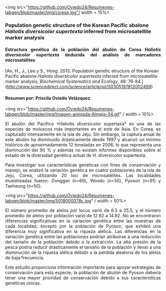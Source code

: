 
<img src="https://github.com/Oviedo24/Resumenes-labgen/blob/master/img/cicese.jpg"/ width = 15%>

### Population genetic structure of the Korean Pacific abalone *Haliotis diversicolor supertexta* inferred from microsatellite marker analysis
#### <p align="justify">Estructura genética de la población del abulón de Corea *Haliotis diversicolor supertexta* deducida del análisis de marcadores microsatélites
[An, H., J., Lee y S., Hong. 2013. Population genetic structure of the Korean Pacific abalone *Haliotis diversicolor supertexta* inferred from microsatellite marker analysis; *Biochemical Systematics and Ecology*, 48: 76-84.] (http://www.sciencedirect.com/science/article/pii/S0305197812002499)
#### Resumen por: Priscila Oviedo Velázquez
<img src="https://github.com/Oviedo24/Resumenes-labgen/blob/master/img/Imagen-animada-Almeja-04.gif" / width = 10%>

<p align="justify">El abulón del Pacífico *Haliotis diversicolor supertaxa* es una de las especies de moluscos más importantes en el este de Asia. En Corea, es capturado intensamente en la isla de Jeju. Sin embargo, la captura anual de este abulón ha disminuido drásticamente desde 1997 y alcanzó un mínimo histórico de aproximadamente 12 toneladas en 2006, lo que representa una disminución del 90 % y además no existen informes disponibles sobre el estado de la diversidad genética actual de H. diversicolor supertexta.

<p align="justify">Para investigar sus características genéticas con fines de conservación y manejo, se analizó la variación genética en cuatro poblaciones de la isla de Jeju, Corea, utilizando 20 loci de microsatélites. Las localidades muestreadas fueron: Donggwi (n=60), Woodo (n=50), Pyoson (n=91) y Taeheung (n=50).

 <img src="https://github.com/Oviedo24/Resumenes-labgen/blob/master/img/5018000078c.jpg" / width = 50%> 

<p align="justify">El número promedio de alelos por locus varió de 6.5 a 25.5, y el número promedio de alelos por población varió de 12.92 a 14.92. No se encontraron diferencias significativas en la variación genética entre las muestras de cada localidad, excepto por la población de Pyoson, que exhibió una diferencia muy significativa en la riqueza alélica. Las diferencias en la variación genética entre las poblaciones podrían atribuirse a una reducción del tamaño de la población debido a la extracción. La alta presión de la pesca podría reducir drásticamente el tamaño de la población y llevar a una disminución de la riqueza alélica debido a la pérdida aleatoria de los alelos de baja frecuencia. 

<p align="justify">Este estudio proporciona información importante para apoyar estrategias de conservación para esta especie, la población de abulón de Pyoson debería tener una mayor prioridad de conservación debido a sus características genéticas únicas.
